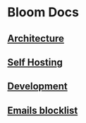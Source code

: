 # Bloom Docs


## [Architecture](achitecture.md)


## [Self Hosting](self_hosting.md)


## [Development](dev.md)


## [Emails blocklist](emails_blocklist.md)
